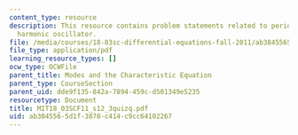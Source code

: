 ```yaml
---
content_type: resource
description: This resource contains problem statements related to period of the simple
  harmonic oscillator.
file: /media/courses/18-03sc-differential-equations-fall-2011/ab3845565d1f3878c414c9cc64102267_MIT18_03SCF11_s12_3quizq.pdf
file_type: application/pdf
learning_resource_types: []
ocw_type: OCWFile
parent_title: Modes and the Characteristic Equation
parent_type: CourseSection
parent_uid: dde9f135-842a-7894-459c-d501349e5235
resourcetype: Document
title: MIT18_03SCF11_s12_3quizq.pdf
uid: ab384556-5d1f-3878-c414-c9cc64102267
---
```


